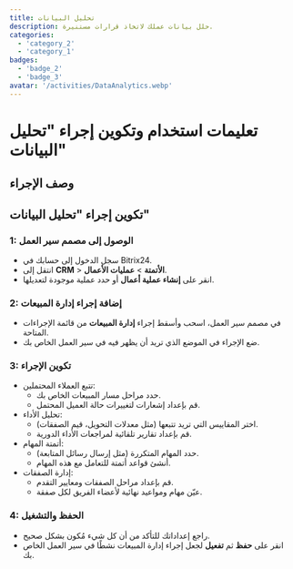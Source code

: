 ```yaml
---
title: تحليل البيانات
description: حلل بيانات عملك لاتخاذ قرارات مستنيرة.
categories: 
  - 'category_2'
  - 'category_1'
badges: 
  - 'badge_2'
  - 'badge_3'
avatar: '/activities/DataAnalytics.webp'
---
```

# تعليمات استخدام وتكوين إجراء "تحليل البيانات"

## وصف الإجراء

## **تكوين إجراء "تحليل البيانات"**

### 1: الوصول إلى مصمم سير العمل
- سجل الدخول إلى حسابك في Bitrix24.
- انتقل إلى **CRM** > **الأتمتة** > **عمليات الأعمال**.
- انقر على **إنشاء عملية أعمال** أو حدد عملية موجودة لتعديلها.

### 2: إضافة إجراء إدارة المبيعات
- في مصمم سير العمل، اسحب وأسقط إجراء **إدارة المبيعات** من قائمة الإجراءات المتاحة.
- ضع الإجراء في الموضع الذي تريد أن يظهر فيه في سير العمل الخاص بك.

### 3: تكوين الإجراء
- تتبع العملاء المحتملين:
  - حدد مراحل مسار المبيعات الخاص بك.
  - قم بإعداد إشعارات لتغييرات حالة العميل المحتمل.
- تحليل الأداء:
  - اختر المقاييس التي تريد تتبعها (مثل معدلات التحويل، قيم الصفقات).
  - قم بإعداد تقارير تلقائية لمراجعات الأداء الدورية.
- أتمتة المهام:
  - حدد المهام المتكررة (مثل إرسال رسائل المتابعة).
  - أنشئ قواعد أتمتة للتعامل مع هذه المهام.
- إدارة الصفقات:
  - قم بإعداد مراحل الصفقات ومعايير التقدم.
  - عيّن مهام ومواعيد نهائية لأعضاء الفريق لكل صفقة.

### 4: الحفظ والتشغيل
- راجع إعداداتك للتأكد من أن كل شيء مُكون بشكل صحيح.
- انقر على **حفظ** ثم **تفعيل** لجعل إجراء إدارة المبيعات نشطًا في سير العمل الخاص بك.